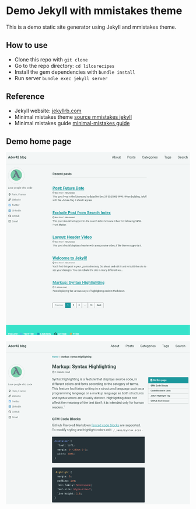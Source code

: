 # Demo Jekyll with mmistakes theme

This is a demo static site generator using Jekyll and mmistakes theme.

## How to use

- Clone this repo with `git clone`
- Go to the repo directory: `cd lilosrecipes`
- Install the gem dependencies with `bundle install`
- Run server `bundle exec jekyll server`

## Reference

- Jekyll website: [jekyllrb.com](https://jekyllrb.com/)
- Minimal mistakes theme [source mmistakes jekyll](https://github.com/mmistakes)
- Minimal mistakes guide [minimal-mistakes guide](https://mmistakes.github.io/minimal-mistakes/docs/quick-start-guide/)


## Demo home page

![demo](screenshot1.png)

![demo](screenshot2.png)
